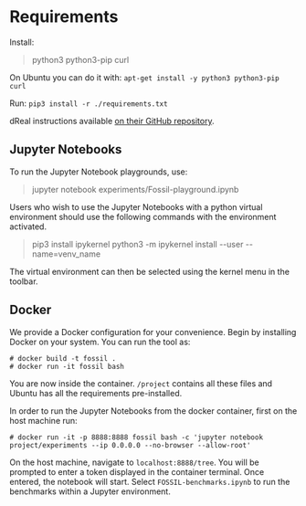 # Requirements

Install:

> python3 python3-pip curl

On Ubuntu you can do it with: `apt-get install -y python3 python3-pip curl`

Run: `pip3 install -r ./requirements.txt`

dReal instructions available [on their GitHub repository](https://github.com/dreal/dreal4).


## Jupyter Notebooks

To run the Jupyter Notebook playgrounds, use:

> jupyter notebook experiments/Fossil-playground.ipynb

Users who wish to use the Jupyter Notebooks with a python virtual environment should use the following commands with the environment activated.

> pip3 install ipykernel
> python3 -m ipykernel install --user --name=venv_name

The virtual environment can then be selected using the kernel menu in the toolbar.


## Docker

We provide a Docker configuration for your convenience. Begin by installing Docker on your system. You can run the tool as:

```
# docker build -t fossil .
# docker run -it fossil bash
```

You are now inside the container. `/project` contains all these files and Ubuntu has all the requirements pre-installed.

In order to run the Jupyter Notebooks from the docker container, first on the host machine run:

```
# docker run -it -p 8888:8888 fossil bash -c 'jupyter notebook project/experiments --ip 0.0.0.0 --no-browser --allow-root'
```

On the host machine, navigate to ```localhost:8888/tree```. 
You will be prompted to enter a token displayed in the container terminal. Once entered, the notebook will start. Select ```FOSSIL-benchmarks.ipynb``` to run the benchmarks within a Jupyter environment.
